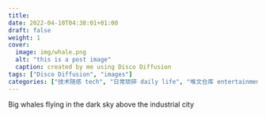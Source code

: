 ```yaml
---
title:
date: 2022-04-10T04:38:01+01:00
draft: false
weight: 1
cover:
  image: img/whale.png
  alt: "this is a post image"
  caption: created by me using Disco Diffusion
tags: ["Disco Diffusion", "images"]
categories: ["技术随感 tech", "日常琐碎 daily life", "堆文仓库 entertainment"]
---
```


Big whales flying in the dark sky above the industrial city
